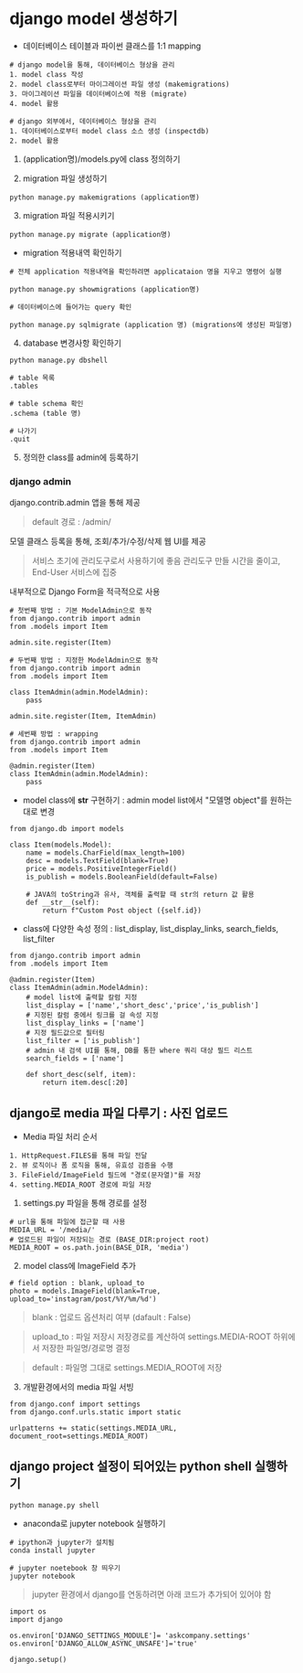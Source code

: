 # django model 생성하기

* 데이터베이스 테이블과 파이썬 클래스를 1:1 mapping

```
# django model을 통해, 데이터베이스 형상을 관리
1. model class 작성
2. model class로부터 마이그레이션 파일 생성 (makemigrations)
3. 마이그레이션 파일을 데이터베이스에 적용 (migrate)
4. model 활용
```

```
# django 외부에서, 데이터베이스 형상을 관리
1. 데이터베이스로부터 model class 소스 생성 (inspectdb)
2. model 활용
```


1. (application명)/models.py에 class 정의하기
 


2. migration 파일 생성하기

```
python manage.py makemigrations (application명)
```


3. migration 파일 적용시키기

```
python manage.py migrate (application명)
```

- migration 적용내역 확인하기 

```
# 전체 application 적용내역을 확인하려면 applicataion 명을 지우고 명령어 실행

python manage.py showmigrations (application명)
```


```
# 데이터베이스에 들어가는 query 확인

python manage.py sqlmigrate (application 명) (migrations에 생성된 파일명)
```


4. database 변경사항 확인하기

```
python manage.py dbshell

# table 목록
.tables

# table schema 확인
.schema (table 명)

# 나가기
.quit
```


5. 정의한 class를 admin에 등록하기

### django admin

django.contrib.admin 앱을 통해 제공

> default 경로 : /admin/

모델 클래스 등록을 통해, 조회/추가/수정/삭제 웹 UI를 제공

> 서비스 초기에 관리도구로서 사용하기에 좋음
> 관리도구 만들 시간을 줄이고, End-User 서비스에 집중

내부적으로 Django Form을 적극적으로 사용

```
# 첫번째 방법 : 기본 ModelAdmin으로 동작
from django.contrib import admin
from .models import Item

admin.site.register(Item)
```

```
# 두번째 방법 : 지정한 ModelAdmin으로 동작
from django.contrib import admin
from .models import Item

class ItemAdmin(admin.ModelAdmin):
    pass

admin.site.register(Item, ItemAdmin)
```

```
# 세번째 방법 : wrapping 
from django.contrib import admin
from .models import Item

@admin.register(Item)
class ItemAdmin(admin.ModelAdmin):
    pass
```

* model class에 __str__ 구현하기 : admin model list에서 "모델명 object"를 원하는 대로 변경

```
from django.db import models

class Item(models.Model):
    name = models.CharField(max_length=100)
    desc = models.TextField(blank=True)
    price = models.PositiveIntegerField()
    is_publish = models.BooleanField(default=False)

    # JAVA의 toString과 유사, 객체를 출력할 때 str의 return 값 활용
    def __str__(self):
        return f"Custom Post object ({self.id})
```

* class에 다양한 속성 정의 : list_display, list_display_links, search_fields, list_filter

```
from django.contrib import admin
from .models import Item

@admin.register(Item)
class ItemAdmin(admin.ModelAdmin):
    # model list에 출력할 칼럼 지정
    list_display = ['name','short_desc','price','is_publish']
    # 지정된 칼럼 중에서 링크를 걸 속성 지정
    list_display_links = ['name']
    # 지정 필드값으로 필터링 
    list_filter = ['is_publish']
    # admin 내 검색 UI를 통해, DB를 통한 where 쿼리 대상 필드 리스트
    search_fields = ['name']

    def short_desc(self, item):
        return item.desc[:20]
```

## django로 media 파일 다루기 : 사진 업로드

* Media 파일 처리 순서

```
1. HttpRequest.FILES를 통해 파일 전달
2. 뷰 로직이나 폼 로직을 통해, 유효성 검증을 수행
3. FileField/ImageField 필드에 "경로(문자열)"를 저장
4. setting.MEDIA_ROOT 경로에 파일 저장
```

1. settings.py 파일을 통해 경로를 설정

```
# url을 통해 파일에 접근할 때 사용
MEDIA_URL = '/media/'
# 업로드된 파일이 저장되는 경로 (BASE_DIR:project root)
MEDIA_ROOT = os.path.join(BASE_DIR, 'media')
```

2. model class에 ImageField 추가

```
# field option : blank, upload_to
photo = models.ImageField(blank=True, upload_to='instagram/post/%Y/%m/%d')
```

> blank : 업로드 옵션처리 여부 (dafault : False)

> upload_to : 파일 저장시 저장경로를 계산하여 settings.MEDIA-ROOT 하위에서 저장한 파일명/경로명 결정 

> default : 파일명 그대로 settings.MEDIA_ROOT에 저장

3. 개발환경에서의 media 파일 서빙

```
from django.conf import settings
from django.conf.urls.static import static

urlpatterns += static(settings.MEDIA_URL, document_root=settings.MEDIA_ROOT)
```

## django project 설정이 되어있는 python shell 실행하기

```
python manage.py shell
```

* anaconda로 jupyter notebook 실행하기

```
# ipython과 jupyter가 설치됨
conda install jupyter

# jupyter noetebook 창 띄우기
jupyter notebook
```

> jupyter 환경에서 django를 연동하려면 아래 코드가 추가되어 있어야 함

```
import os
import django

os.environ['DJANGO_SETTINGS_MODULE']= 'askcompany.settings'
os.environ['DJANGO_ALLOW_ASYNC_UNSAFE']='true'

django.setup()
```









 











